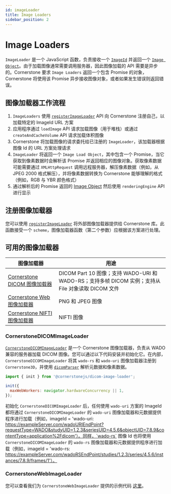 ```yaml
---  
id: imageLoader  
title: Image Loaders 
sidebar_position: 2 
---  
```


# Image Loaders  

`ImageLoader` 是一个 JavaScript 函数，负责接收一个 [`ImageId`](./imageId.md) 并返回一个 [`Image Object`](./images.md)。由于加载图像通常需要调用服务器，因此图像加载的 API 需要是异步的。Cornerstone 要求 `Image Loaders` 返回一个包含 Promise 的对象，Cornerstone 将使用该 Promise 异步接收图像对象，或者如果发生错误则返回错误。  

## 图像加载器工作流程  

1. `ImageLoaders` 使用 [`registerImageLoader`](/api/core/namespace/imageLoader#registerImageLoader) API 向 Cornerstone 注册自己，以加载特定的 ImageId URL 方案  
2. 应用程序通过 `loadImage` API 请求加载图像（用于堆栈）或通过 `createAndCacheVolume` API 请求加载体积图像  
3. Cornerstone 将加载图像的请求委托给已注册的 `ImageLoader`，该加载器根据图像 Id 的 URL 方案处理请求  
4. `ImageLoader` 将返回一个 `Image Load Object`，其中包含一个 Promise，当它获取到像素数据时会解析该 Promise 并返回相应的图像对象。获取像素数据可能需要通过 `XMLHttpRequest` 调用远程服务器，解压像素数据（例如，从 JPEG 2000 格式解压），并将像素数据转换为 Cornerstone 能够理解的格式（例如，RGB 与 YBR 颜色格式）  
5. 通过解析后的 Promise 返回的 [Image Object](./images.md) 然后使用 `renderingEngine` API 进行显示  

## 注册图像加载器  

您可以使用 [`registerImageLoader`](/api/core/namespace/imageLoader#registerImageLoader) 将外部图像加载器提供给 Cornerstone 库。此函数接受一个 `scheme`，图像加载器函数（第二个参数）应根据该方案进行处理。  

## 可用的图像加载器  

| 图像加载器                                                                                       | 用途                                                                                                                     |  
| ------------------------------------------------------------------------------------------------ | ------------------------------------------------------------------------------------------------------------------------ |  
| [Cornerstone DICOM 图像加载器](https://github.com/cornerstonejs/cornerstone3D/tree/main/packages/dicomImageLoader) | DICOM Part 10 图像；支持 WADO-URI 和 WADO-RS；支持多帧 DICOM 实例；支持从 File 对象读取 DICOM 文件                          |  
| [Cornerstone Web 图像加载器](https://github.com/cornerstonejs/cornerstoneWebImageLoader)           | PNG 和 JPEG 图像                                                                                                         |  
| [Cornerstone NIFTI 图像加载器](https://github.com/cornerstonejs/cornerstone3D/tree/main/packages/nifti-volume-loader) | NIFTI 图像                                                                                                              |  

### CornerstoneDICOMImageLoader  

[`CornerstoneDICOMImageLoader`](https://github.com/cornerstonejs/cornerstone3D/tree/main/packages/dicomImageLoader) 是一个 Cornerstone 图像加载器，负责从 WADO 兼容的服务器加载 DICOM 图像。您可以通过以下代码安装并初始化它。在内部，`CornerstoneDICOMImageLoader` 将其 `wado-rs` 和 `wado-uri` 图像加载器注册到 `Cornerstone3D`，并使用 [`dicomParser`](https://github.com/cornerstonejs/dicomParser) 解析元数据和像素数据。  

```js  
import { init } from '@cornerstonejs/dicom-image-loader';  

init({  
  maxWebWorkers: navigator.hardwareConcurrency || 1,  
});  
```  

初始化 `CornerstoneDICOMImageLoader` 后，任何使用 `wado-uri` 方案的 ImageId 都将通过 `CornerstoneDICOMImageLoader` 的 `wado-uri` 图像加载器和元数据提供程序进行加载（例如，imageId = 'wado-uri: https://exampleServer.com/wadoURIEndPoint?requestType=WADO&studyUID=1.2.3&seriesUID=4.5.6&objectUID=7.8.9&contentType=application%2Fdicom'）。同样，`wado-rs` 图像 Id 也将使用 `CornerstoneDICOMImageLoader` 的 `wado-rs` 图像加载器和元数据提供程序进行加载（例如，imageId = 'wado-rs: https://exampleServer.com/wadoRSEndPoint/studies/1.2.3/series/4.5.6/instances/7.8.9/frames/1'）。  

### CornerstoneWebImageLoader  

您可以查看我们为 `CornerstoneWebImageLoader` 提供的示例代码 [这里](https://github.com/cornerstonejs/cornerstone3D/tree/main/packages/core/examples/webLoader)。  